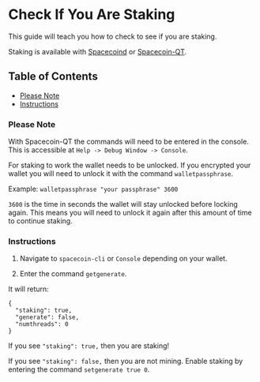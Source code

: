 # Check If You Are Staking

This guide will teach you how to check to see if you are staking.

Staking is available with [Spacecoind](https://github.com/spaceworksco/spacecoin) or [Spacecoin-QT](https://spaceworks.co/spacecoin/wallets#spacecoin-qt).

## Table of Contents

- [Please Note](#Please-Note)
- [Instructions](#Instructions)

### Please Note

With Spacecoin-QT the commands will need to be entered in the console. This is accessible at `Help -> Debug Window -> Console`.

For staking to work the wallet needs to be unlocked. If you encrypted your wallet you will need to unlock it with the command `walletpassphrase`.

Example: `walletpassphrase "your passphrase" 3600`

`3600` is the time in seconds the wallet will stay unlocked before locking again. This means you will need to unlock it again after this amount of time to continue staking.

### Instructions

1. Navigate to `spacecoin-cli` or `Console` depending on your wallet.

2. Enter the command `getgenerate`.

It will return:
```
{
  "staking": true,
  "generate": false,
  "numthreads": 0
}
```

If you see `"staking": true,` then you are staking!

If you see `"staking": false,` then you are not mining. Enable staking by entering the command `setgenerate true 0`.
